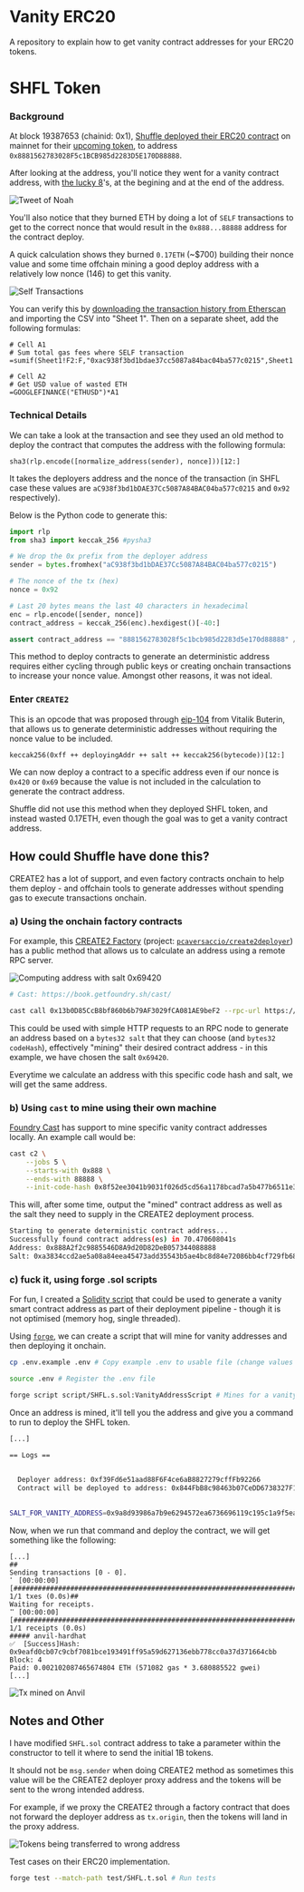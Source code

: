 # Vanity ERC20

A repository to explain how to get vanity contract addresses for your ERC20 tokens.

# SHFL Token

### Background

At block 19387653 (chainid: 0x1), [Shuffle deployed their ERC20 contract](https://twitter.com/noahdummett/status/1765938975502713334) on mainnet for their [upcoming token](https://shfl.shuffle.com/), to address `0x8881562783028F5c1BCB985d2283D5E170D88888`.

After looking at the address, you'll notice they went for a vanity contract address, with [the lucky 8](https://www.istitutoitalocinese.org/en/eight-is-a-lucky-number/)'s, at the begining and at the end of the address.

![Tweet of Noah](./docs/img/shfl/tweet.png)

You'll also notice that they burned ETH by doing a lot of `SELF` transactions to get to the correct nonce that would result in the `0x888...88888` address for the contract deploy. 

A quick calculation shows they burned `0.17ETH` (~$700) building their nonce value and some time offchain mining a good deploy address with a relatively low nonce (146) to get this vanity.

![Self Transactions](./docs/img/shfl/self-txs.png)

You can verify this by [downloading the transaction history from Etherscan](https://etherscan.io/exportData?type=address&a=0xac938f3bd1bdae37cc5087a84bac04ba577c0215) and importing the CSV into "Sheet 1". Then on a separate sheet, add the following formulas:

```
# Cell A1
# Sum total gas fees where SELF transaction
=sumif(Sheet1!F2:F,"0xac938f3bd1bdae37cc5087a84bac04ba577c0215",Sheet1!K2:K)

# Cell A2
# Get USD value of wasted ETH
=GOOGLEFINANCE("ETHUSD")*A1
```

### Technical Details

We can take a look at the transaction and see they used an old method to deploy the contract that computes the address with the following formula:

```
sha3(rlp.encode([normalize_address(sender), nonce]))[12:]
```

It takes the deployers address and the nonce of the transaction (in SHFL case these values are `aC938f3bd1bDAE37Cc5087A84BAC04ba577c0215` and `0x92` respectively).

Below is the Python code to generate this:

```py
import rlp
from sha3 import keccak_256 #pysha3

# We drop the 0x prefix from the deployer address
sender = bytes.fromhex("aC938f3bd1bDAE37Cc5087A84BAC04ba577c0215")

# The nonce of the tx (hex)
nonce = 0x92

# Last 20 bytes means the last 40 characters in hexadecimal
enc = rlp.encode([sender, nonce])
contract_address = keccak_256(enc).hexdigest()[-40:]

assert contract_address == "8881562783028f5c1bcb985d2283d5e170d88888" //true
```

This method to deploy contracts to generate an deterministic address requires either cycling through public keys or creating onchain transactions to increase your nonce value. Amongst other reasons, it was not ideal.

### Enter `CREATE2`

This is an opcode that was proposed through [eip-104](https://eips.ethereum.org/EIPS/eip-1014) from Vitalik Buterin, that allows us to generate deterministic addresses without requiring the nonce value to be included.

```
keccak256(0xff ++ deployingAddr ++ salt ++ keccak256(bytecode))[12:]
```

We can now deploy a contract to a specific address even if our nonce is `0x420` or `0x69` because the value is not included in the calculation to generate the contract address.

Shuffle did not use this method when they deployed SHFL token, and instead wasted 0.17ETH, even though the goal was to get a vanity contract address.

## How could Shuffle have done this?

CREATE2 has a lot of support, and even factory contracts onchain to help them deploy - and offchain tools to generate addresses without spending gas to execute transactions onchain.

### a) Using the onchain factory contracts

For example, this [CREATE2 Factory](https://etherscan.io/address/0x13b0D85CcB8bf860b6b79AF3029fCA081AE9beF2#readContract) (project: [`pcaversaccio/create2deployer`](https://github.com/pcaversaccio/create2deployer)) has a public method that allows us to calculate an address using a remote RPC server.

![Computing address with salt 0x69420](./docs/img/shfl/cawd.png)

```sh
# Cast: https://book.getfoundry.sh/cast/

cast call 0x13b0D85CcB8bf860b6b79AF3029fCA081AE9beF2 --rpc-url https://cloudflare-eth.com/ "computeAddress(bytes32,bytes32)" 0x6942000000000000000000000000000000000000000000000000000000000000 0x8f52ee3041b9031f026d5cd56a1178bcad7a5b477b6511e37da019e8e7823772
```

This could be used with simple HTTP requests to an RPC node to generate an address based on a `bytes32 salt`  that they can choose (and `bytes32 codeHash`), effectively "mining" their desired contract address - in this example, we have chosen the salt `0x69420`.

Everytime we calculate an address with this specific code hash and salt, we will get the same address.

### b) Using `cast` to mine using their own machine

[Foundry Cast](https://book.getfoundry.sh/cast/) has support to mine specific vanity contract addresses locally. An example call would be:

```sh
cast c2 \
    --jobs 5 \
    --starts-with 0x888 \
    --ends-with 88888 \
    --init-code-hash 0x8f52ee3041b9031f026d5cd56a1178bcad7a5b477b6511e37da019e8e7823772
```

This will, after some time, output the "mined" contract address as well as the salt they need to supply in the CREATE2 deployment process.

```sh
Starting to generate deterministic contract address...
Successfully found contract address(es) in 70.470608041s
Address: 0x888A2f2c9885546D8A9d20D82DeB057344088888
Salt: 0xa3834ccd2ae5a08a84eea45473add35543b5ae4bc8d84e72086bb4cf729fb683 (73958981348587391866328902777403840297985898357049741650318481130841819821699)
```

### c) fuck it, using forge .sol scripts

For fun, I created a [Solidity script](./script/SHFL.s.sol) that could be used to generate a vanity smart contract address as part of their deployment pipeline - though it is not optimised (memory hog, single threaded).

Using [`forge`](https://book.getfoundry.sh/forge/), we can create a script that will mine for vanity addresses and then deploying it onchain.

```sh
cp .env.example .env # Copy example .env to usable file (change values in here)

source .env # Register the .env file

forge script script/SHFL.s.sol:VanityAddressScript # Mines for a vanity address
```

Once an address is mined, it'll tell you the address and give you a command to run to deploy the SHFL token.

```sh
[...]

== Logs ==
  

  Deployer address: 0xf39Fd6e51aad88F6F4ce6aB8827279cffFb92266
  Contract will be deployed to address: 0x844FbB8c98463b07CeDD6738327F1255F153DE08
  

SALT_FOR_VANITY_ADDRESS=0x9a8d93986a7b9e6294572ea6736696119c195c1a9f5eae642d3c5fcd44e49dea forge script script/SHFL.s.sol:SHFLScript --fork-url http://localhost:8545 --broadcast
```

Now, when we run that command and deploy the contract, we will get something like the following:

```
[...]
##
Sending transactions [0 - 0].
⠁ [00:00:00] [###########################################################################] 1/1 txes (0.0s)##
Waiting for receipts.
⠉ [00:00:00] [#######################################################################] 1/1 receipts (0.0s)
##### anvil-hardhat
✅  [Success]Hash: 0x9eafd0cb07c9cbf7081bce193491ff95a59d627136ebb778cc0a37d371664cbb
Block: 4
Paid: 0.002102087465674804 ETH (571082 gas * 3.680885522 gwei)
[...]
```

![Tx mined on Anvil](./docs/img/shfl/receipt.png)

## Notes and Other

I have modified `SHFL.sol` contract address to take a parameter within the constructor to tell it where to send the initial 1B tokens.

It should not be `msg.sender` when doing CREATE2 method as sometimes this value will be the CREATE2 deployer proxy address and the tokens will be sent to the wrong intended address.

For example, if we proxy the CREATE2 through a factory contract that does not forward the deployer address as `tx.origin`, then the tokens will land in the proxy address.

![Tokens being transferred to wrong address](./docs/img/shfl/tokenstransfer.png)

Test cases on their ERC20 implementation.

```bash
forge test --match-path test/SHFL.t.sol # Run tests
```